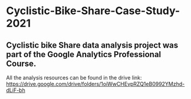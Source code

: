 # Cyclistic-Bike-Share-Case-Study-2021
## Cyclistic bike Share data analysis project was part of the Google Analytics Professional Course.
All the analysis resources can be found in the drive link: https://drive.google.com/drive/folders/1oiWwCHEvpRZQ1eB0992YMzhd-dLiF-bh
